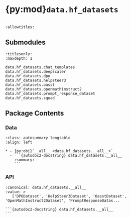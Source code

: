 # {py:mod}`data.hf_datasets`

```{py:module} data.hf_datasets
```

```{autodoc2-docstring} data.hf_datasets
:allowtitles:
```

## Submodules

```{toctree}
:titlesonly:
:maxdepth: 1

data.hf_datasets.chat_templates
data.hf_datasets.deepscaler
data.hf_datasets.dpo
data.hf_datasets.helpsteer3
data.hf_datasets.oasst
data.hf_datasets.openmathinstruct2
data.hf_datasets.prompt_response_dataset
data.hf_datasets.squad
```

## Package Contents

### Data

````{list-table}
:class: autosummary longtable
:align: left

* - {py:obj}`__all__ <data.hf_datasets.__all__>`
  - ```{autodoc2-docstring} data.hf_datasets.__all__
    :summary:
    ```
````

### API

````{py:data} __all__
:canonical: data.hf_datasets.__all__
:value: >
   ['DPODataset', 'HelpSteer3Dataset', 'OasstDataset', 'OpenMathInstruct2Dataset', 'PromptResponseDatas...

```{autodoc2-docstring} data.hf_datasets.__all__
```

````
